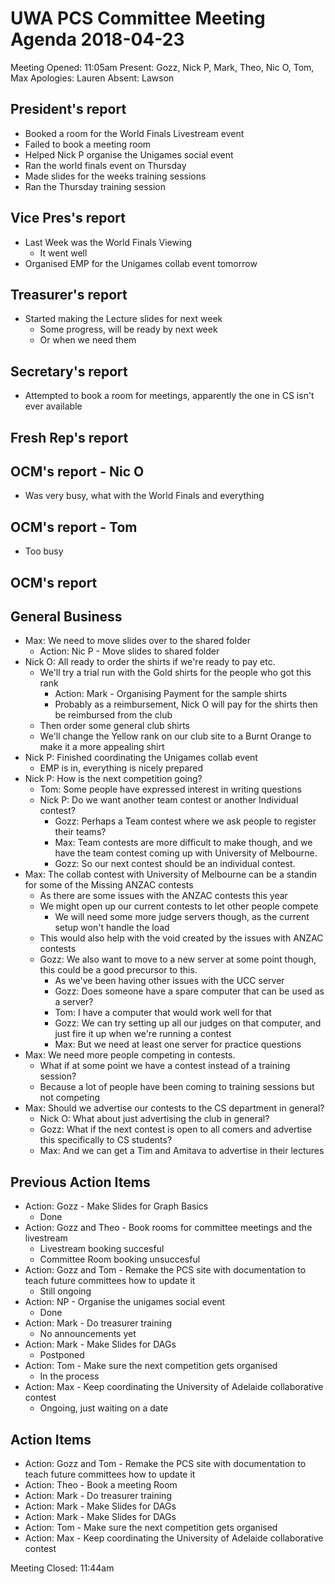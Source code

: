 # UWA PCS Committee Meeting Agenda 2018-04-23
Meeting Opened: 11:05am
Present: Gozz, Nick P, Mark, Theo, Nic O, Tom, Max
Apologies: Lauren
Absent: Lawson

## President's report
 - Booked a room for the World Finals Livestream event
 - Failed to book a meeting room
 - Helped Nick P organise the Unigames social event
 - Ran the world finals event on Thursday
 - Made slides for the weeks training sessions
 - Ran the Thursday training session
## Vice Pres's report
 - Last Week was the World Finals Viewing
   - It went well
 - Organised EMP for the Unigames collab event tomorrow
## Treasurer's report
 - Started making the Lecture slides for next week
   - Some progress, will be ready by next week
   - Or when we need them
## Secretary's report
 - Attempted to book a room for meetings, apparently the one in CS isn't ever available
## Fresh Rep's report
## OCM's report - Nic O
 - Was very busy, what with the World Finals and everything
## OCM's report - Tom
 - Too busy
## OCM's report
## General Business
 - Max: We need to move slides over to the shared folder
   - Action: Nic P - Move slides to shared folder
 - Nick O: All ready to order the shirts if we're ready to pay etc.
   - We'll try a trial run with the Gold shirts for the people who got this rank
     - Action: Mark - Organising Payment for the sample shirts
     - Probably as a reimbursement, Nick O will pay for the shirts then be reimbursed from the club
   - Then order some general club shirts
   - We'll change the Yellow rank on our club site to a Burnt Orange to make it a more appealing shirt
 - Nick P: Finished coordinating the Unigames collab event
   - EMP is in, everything is nicely prepared
 - Nick P: How is the next competition going?
   - Tom: Some people have expressed interest in writing questions
   - Nick P: Do we want another team contest or another Individual contest?
     - Gozz: Perhaps a Team contest where we ask people to register their teams?
     - Max: Team contests are more difficult to make though, and we have the team contest coming up with University of Melbourne.
     - Gozz: So our next contest should be an individual contest.
 - Max: The collab contest with University of Melbourne can be a standin for some of the Missing ANZAC contests
   - As there are some issues with the ANZAC contests this year
   - We might open up our current contests to let other people compete
     - We will need some more judge servers though, as the current setup won't handle the load
   - This would also help with the void created by the issues with ANZAC contests
   - Gozz: We also want to move to a new server at some point though, this could be a good precursor to this.
     - As we've been having other issues with the UCC server
     - Gozz: Does someone have a spare computer that can be used as a server?
     - Tom: I have a computer that would work well for that
     - Gozz: We can try setting up all our judges on that computer, and just fire it up when we're running a contest
     - Max: But we need at least one server for practice questions
 - Max: We need more people competing in contests.
   - What if at some point we have a contest instead of a training session?
   - Because a lot of people have been coming to training sessions but not competing
 - Max: Should we advertise our contests to the CS department in general?
   - Nick O: What about just advertising the club in general?
   - Gozz: What if the next contest is open to all comers and advertise this specifically to CS students?
   - Max: And we can get a Tim and Amitava to advertise in their lectures
## Previous Action Items
 - Action: Gozz - Make Slides for Graph Basics
   - Done
 - Action: Gozz and Theo - Book rooms for committee meetings and the livestream
   - Livestream booking succesful
   - Committee Room booking unsuccesful
 - Action: Gozz and Tom - Remake the PCS site with documentation to teach future committees how to update it
   - Still ongoing
 - Action: NP - Organise the unigames social event
   - Done
 - Action: Mark - Do treasurer training
   - No announcements yet
 - Action: Mark - Make Slides for DAGs
   - Postponed
 - Action: Tom - Make sure the next competition gets organised
   - In the process
 - Action: Max - Keep coordinating the University of Adelaide collaborative contest
   - Ongoing, just waiting on a date
## Action Items
 - Action: Gozz and Tom - Remake the PCS site with documentation to teach future committees how to update it
 - Action: Theo - Book a meeting Room
 - Action: Mark - Do treasurer training
 - Action: Mark - Make Slides for DAGs
 - Action: Mark - Make Slides for DAGs
 - Action: Tom - Make sure the next competition gets organised
 - Action: Max - Keep coordinating the University of Adelaide collaborative contest

Meeting Closed: 11:44am
